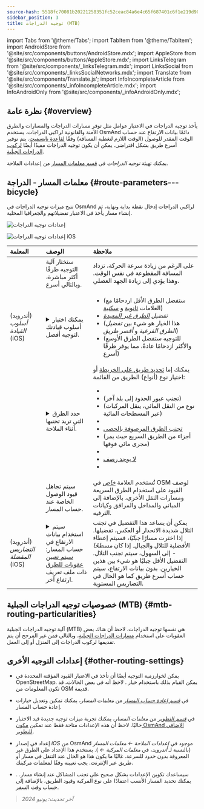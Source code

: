 ```yaml
---
source-hash: 5518fc70081b20221258351fc52ceac84a6e4c65f687401c6f1e219d9057dfed
sidebar_position: 3
title: توجيه الدراجات (MTB)
---
```

import Tabs from '@theme/Tabs';
import TabItem from '@theme/TabItem';
import AndroidStore from '@site/src/components/buttons/AndroidStore.mdx';
import AppleStore from '@site/src/components/buttons/AppleStore.mdx';
import LinksTelegram from '@site/src/components/_linksTelegram.mdx';
import LinksSocial from '@site/src/components/_linksSocialNetworks.mdx';
import Translate from '@site/src/components/Translate.js';
import InfoIncompleteArticle from '@site/src/components/_infoIncompleteArticle.mdx';
import InfoAndroidOnly from '@site/src/components/_infoAndroidOnly.mdx';

## نظرة عامة {#overview}

يأخذ توجيه الدراجات في الاعتبار عوامل مثل توفر مسارات الدراجات والمسارات والطرق الآمنة والقانونية لراكبي الدراجات. يستخدم OsmAnd دائمًا بيانات الارتفاع عند حساب الوقت المقدر للوصول (الوقت اللازم لتغطية المسافة) وفقًا [لقاعدة نايسميث](https://en.wikipedia.org/wiki/Naismith%27s_rule#Scarf's_equivalence_between_distance_and_climb). يتم توفير أسرع طريق بشكل افتراضي.
يمكن أن يكون توجيه الدراجات مفيدًا أيضًا [لركوب الدراجات الجبلية](#mtb-routing-particularities).

يمكنك تهيئة *توجيه الدراجات* في [قسم معلمات المسار](../guidance/navigation-settings#route-parameters) من إعدادات الملاحة.

## معلمات المسار - الدراجة {#route-parameters---bicycle}

تتيح ميزات توجيه الدراجات في OsmAnd لراكبي الدراجات إدخال نقطة بداية ونهاية، ثم إنشاء مسار يأخذ في الاعتبار تفضيلاتهم والجغرافيا المحلية.

<Tabs groupId="operating-systems" queryString="current-os">

<TabItem value="android" label="أندرويد">

![إعدادات توجيه الدراجات](@site/static/img/navigation/routing/cycling_routing_andr.png)

</TabItem>

<TabItem value="ios" label="iOS">

![إعدادات توجيه الدراجات iOS](@site/static/img/navigation/routing/cycling_routing_ios.png)

</TabItem>

</Tabs>

| المعلمة | الوصف | ملاحظة |
|:------------|:---------------|:---------------|
|*<Translate android="true" ids="fast_route_mode"/>* | ستختار آلية التوجيه طرقًا أكثر مباشرة، وبالتالي أسرع. | على الرغم من زيادة سرعة الحركة، تزداد المسافة المقطوعة في نفس الوقت. وهذا يؤدي إلى زيادة الجهد العضلي. |
| *<Translate android="true" ids="routing_attr_driving_style_name"/>* (أندرويد) *أسلوب القيادة* (iOS) | <details><summary> يمكنك اختيار أسلوب قيادتك لتوجيه أفضل. </summary> ![أسلوب قيادة الدراجات أندرويد](@site/static/img/navigation/routing/style_cycling_andr.png) </details> | <ul><li> *<Translate android="true" ids="routing_attr_driving_style_safety_name"/>* (ستفضل الطرق الأقل ازدحامًا مع العلامات [ثانوية](https://wiki.openstreetmap.org/wiki/Tag:highway%3Dsecondary) و [سكنية](https://wiki.openstreetmap.org/wiki/Tag:highway%3Dresidential)) </li><li> *تفضيل [الطرق غير المعبدة](https://wiki.openstreetmap.org/wiki/Key:surface#Unpaved)* </li><li> *<Translate android="true" ids="routing_attr_driving_style_balance_name"/>* (هذا الخيار هو شيء بين *تفضيل الطرق الفرعية* و *أقصر طريق*) </li><li> *<Translate android="true" ids="routing_attr_driving_style_speed_name"/>* (للتوجيه ستفضل الطرق الأوسع والأكثر ازدحامًا عادةً، مما يوفر طرقًا أسرع) </li></ul> |
| *<Translate android="true" ids="impassable_road"/>* | <details><summary> حدد الطرق التي تريد تجنبها أثناء الملاحة. </summary>![تجنب الطرق أندرويد](@site/static/img/navigation/routing/avoid_cycling_andr.png) </details> | يمكنك إما [تحديد طريق على الخريطة](../../map/map-context-menu/#avoid-road) أو اختيار نوع (أنواع) الطريق من القائمة: <ul><li>[<Translate android="true" ids="routing_attr_avoid_unpaved_name"/>](https://wiki.openstreetmap.org/wiki/Key:surface)</li><li>[<Translate android="true" ids="routing_attr_avoid_borders_name"/>](https://wiki.openstreetmap.org/wiki/Tag:barrier%3Dborder_control) (تجنب عبور الحدود إلى بلد آخر)</li><li>[<Translate android="true" ids="routing_attr_avoid_ferries_name"/>](https://wiki.openstreetmap.org/wiki/Ferries) (نوع من النقل المائي، ينقل المركبات عبر المسطحات المائية)</li><li>[<Translate android="true" ids="routing_attr_avoid_stairs_name"/>](https://wiki.openstreetmap.org/wiki/Tag:highway%3Dsteps)</li><li>[تجنب الطرق المرصوفة بالحصى](https://wiki.openstreetmap.org/wiki/Tag:surface%3Dcobblestone)</li><li> [<Translate android="true" ids="routing_attr_avoid_fords_name"/>](https://wiki.openstreetmap.org/wiki/Tag:ford%3Dyes) (أجزاء من الطريق السريع حيث يمر مجرى مائي فوقها) </li><li> [<Translate android="true" ids="routing_attr_avoid_tunnels_name"/>](https://wiki.openstreetmap.org/wiki/Key:tunnel) </li><li> [لا يوجد رصف](https://wiki.openstreetmap.org/wiki/Tag:surface%3Dsett)</li><li> [<Translate android="true" ids="routing_attr_avoid_footways_name"/>](https://wiki.openstreetmap.org/wiki/Tag:highway%3Dfootway) </li></ul>|
| *<Translate android="true" ids="routing_attr_allow_private_name"/>* | سيتم تجاهل قيود الوصول الخاصة عند حساب المسار. | تُستخدم العلامة *[خاص](https://wiki.openstreetmap.org/wiki/Key:access)* في OSM لوصف القيود على استخدام الطرق السريعة ومسارات النقل الأخرى، بالإضافة إلى المباني والمداخل والمرافق وكيانات الترفيه. |
|*<Translate android="true" ids="routing_attr_height_obstacles_name"/>* (أندرويد) *التضاريس المفضلة* (iOS) | <details><summary> سيتم استخدام بيانات الارتفاع في حساب المسار: [سيتم تعيين عقوبات للطرق](../../../technical/osmand-file-formats/osmand-routing-xml.md#penalties-of-elevation-data) ذات ملف تعريف ارتفاع آخر. </summary> ![استخدام بيانات الارتفاع أندرويد](@site/static/img/navigation/routing/pedestrian_elevation_andr.png) </details> | يمكن أن يساعد هذا التفضيل في تجنب التلال شديدة الانحدار أو العكس، تفضيلها. إذا اخترت مسارًا *جبليًا*، فسيتم إعطاء الأفضلية للتلال والجبال. إذا كان *مسطحًا* - إلى السهول، سيتم تجنب التلال. التفضيل الأقل جبليًا هو شيء بين هذين الخيارين. بدون بيانات الارتفاع، سيتم حساب أسرع طريق كما هو الحال في التضاريس المستوية. |

## خصوصيات توجيه الدراجات الجبلية (MTB) {#mtb-routing-particularities}

آلية توجيه الدراجات الجبلية (MTB) هي نفسها توجيه الدراجات. لاحظ أن هناك بعض العقوبات على استخدام [مسارات الدراجات الجبلية](../../map/vector-maps.md#routes)، وبالتالي فمن غير المرجح أن يتم تقديمها لركوب الدراجات إلى المنزل أو إلى العمل.

## إعدادات التوجيه الأخرى {#other-routing-settings}

- يمكن لخوارزمية التوجيه أيضًا أن تأخذ في الاعتبار القيود المؤقتة المحددة في OpenStreetMap. يمكن القيام بذلك باستخدام خيار *[<Translate android="true" ids="temporary_conditional_routing"/>](../routing/osmand-routing.md#consider-temporary-limitations)*. لاحظ أنه في بعض الحالات، قد تكون المعلومات من OSM قديمة.

- في [*قسم إعادة حساب المسار*](../../navigation/guidance/navigation-settings.md#recalculate-route) من *معلمات المسار*، يمكنك تمكين وتعديل خيارات إعادة حساب المسار.

- في [*قسم التطوير*](../guidance/navigation-settings.md#development-settings) من *معلمات المسار*، يمكنك تجربة ميزات توجيه جديدة قيد الاختبار حاليًا. لاحظ أن هذه الإعدادات متاحة فقط عند تمكين [مكون OsmAnd الإضافي للتطوير](../../plugins/development.md).

- إعداد *[<Translate ios="true" ids="road_speeds"/>](../guidance/navigation-settings.md#road-speeds)* في إصدار *iOS* من OsmAnd موجود في *إعدادات الملاحة ← معلمات المسار* (بالنسبة لـ *أندرويد*، في *معلمات المركبة ← [<Translate android="true" ids="default_speed_setting_title"/>](../guidance/navigation-settings.md#default-speed--road-speeds)*). يستخدم هذا الإعداد على الطرق غير المعروفة بدون حدود للسرعة. غالبًا ما يكون هذا هو الحال عند التنقل في مسار أو طريق عبر الإنترنت. يجب تعيينه وفقًا لمعلمات مركبتك.

- *[<Translate ios="true" ids="vehicle_parameters"/>](../guidance/navigation-settings.md#vehicle-parameters)*. سيساعدك تكوين الإعدادات بشكل صحيح على تجنب المشاكل عند إنشاء مسار. يمكنك تحديد المسار الأنسب اعتمادًا على نوع المركبة وقيود الطريق، بالإضافة إلى حساب وقت السفر.

> *آخر تحديث: يونيو 2024*